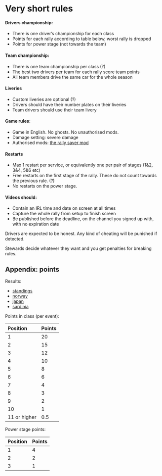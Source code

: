 # Very short rules

#### Drivers championship:
- There is one driver’s championship for each class
- Points for each rally according to table below, worst rally is dropped 
- Points for power stage (not towards the team)

#### Team championship:
- There is one team championship per class (?)
- The best two drivers per team for each rally score team points
- All team members drive the same car for the whole season

#### Liveries
- Custom liveries are optional (?)
- Drivers should have their number plates on their liveries 
- Team drivers should use their team livery 

#### Game rules:
- Game in English. No ghosts. No unauthorised mods.
- Damage setting: severe damage
- Authorised mods: [the rally saver mod](https://www.nexusmods.com/artofrally/mods/6)

#### Restarts
- Max 1 restart per service, or equivalently one per pair of stages (1&2, 3&4, 5&6 etc)
- Free restarts on the first stage of the rally. These do not count towards the previous rule. (?)
- No restarts on the power stage.

#### Videos should:
- Contain an IRL time and date on screen at all times
- Capture the whole rally from setup to finish screen
- Be published before the deadline, on the channel you signed up with, with no expiration date

Drivers are expected to be honest. Any kind of cheating will be punished if detected.

Stewards decide whatever they want and you get penalties for breaking rules. 

## Appendix: points

Results:
- [standings](https://github.com/xlsrln/aorcs/blob/main/results/0_standings.md)
- [norway](https://github.com/xlsrln/aorcs/blob/main/results/1_norway.md)
- [japan](https://github.com/xlsrln/aorcs/blob/main/results/2_japan.md)
- [sardinia](https://github.com/xlsrln/aorcs/blob/main/results/3_sardinia.md)

Points in class (per event):

|Position|Points|
|:----|:----|
|1|20|
|2|15|
|3|12|
|4|10|
|5|8|
|6|6|
|7|4|
|8|3|
|9|2|
|10|1|
|11 or higher|0.5|




Power stage points:

|Position|Points|
|:----|:----|
|1|4|
|2|2|
|3|1|








